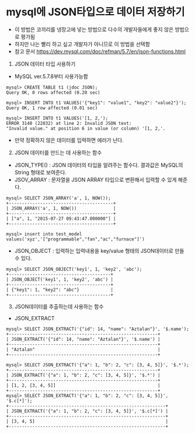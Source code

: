 # mysql에 JSON타입으로 데이터 저장하기

- 이 방법은 코끼리를 냉장고에 넣는 방법으로 다수의 개발자들에게 좋지 않은 방법으로 평가됨
- 하지만 나는 빨리 하고 싶고 개발자가 아니므로 이 방법을 선택함
- 참고 문서 https://dev.mysql.com/doc/refman/5.7/en/json-functions.html

1. JSON 데이터 타입 사용하기
- MySQL ver.5.7.8부터 사용가능함
```mysql
mysql> CREATE TABLE t1 (jdoc JSON);
Query OK, 0 rows affected (0.20 sec)

mysql> INSERT INTO t1 VALUES('{"key1": "value1", "key2": "value2"}');
Query OK, 1 row affected (0.01 sec)

mysql> INSERT INTO t1 VALUES('[1, 2,');
ERROR 3140 (22032) at line 2: Invalid JSON text:
"Invalid value." at position 6 in value (or column) '[1, 2,'.
```
- 만약 정확하지 않은 데이터를 입력하면 에러가 난다.


2. JSON 데이터를 만드는 데 사용하는 함수

- JSON_TYPE() : JSON 데이터의 타입을 알려주는 함수다. 결과값은 MySQL의 String 형태로 보여준다.
- JSOV_ARRAY : 문자열을 JSON ARRAY 타입으로 변환해서 입력할 수 있게 해준다.
```mysql
mysql> SELECT JSON_ARRAY('a', 1, NOW());
+----------------------------------------+
| JSON_ARRAY('a', 1, NOW())              |
+----------------------------------------+
| ["a", 1, "2015-07-27 09:43:47.000000"] |
+----------------------------------------+

mysql> insert into test_model values('xyz','["programmable","fan","ac","furnace"]')
```
- JSON_OBJECT : 입력하는 입력내용을 key/value 형태의 JSON데이터로 만들 수 있다.
```mysql
mysql> SELECT JSON_OBJECT('key1', 1, 'key2', 'abc');
+---------------------------------------+
| JSON_OBJECT('key1', 1, 'key2', 'abc') |
+---------------------------------------+
| {"key1": 1, "key2": "abc"}            |
+---------------------------------------+
```

3. JSON데이터를 추출하는데 사용하는 함수
- JSON_EXTRACT
```mysql
mysql> SELECT JSON_EXTRACT('{"id": 14, "name": "Aztalan"}', '$.name');
+---------------------------------------------------------+
| JSON_EXTRACT('{"id": 14, "name": "Aztalan"}', '$.name') |
+---------------------------------------------------------+
| "Aztalan"                                               |
+---------------------------------------------------------+
```
```mysql
mysql> SELECT JSON_EXTRACT('{"a": 1, "b": 2, "c": [3, 4, 5]}', '$.*');
+---------------------------------------------------------+
| JSON_EXTRACT('{"a": 1, "b": 2, "c": [3, 4, 5]}', '$.*') |
+---------------------------------------------------------+
| [1, 2, [3, 4, 5]]                                       |
+---------------------------------------------------------+
mysql> SELECT JSON_EXTRACT('{"a": 1, "b": 2, "c": [3, 4, 5]}', '$.c[*]');
+------------------------------------------------------------+
| JSON_EXTRACT('{"a": 1, "b": 2, "c": [3, 4, 5]}', '$.c[*]') |
+------------------------------------------------------------+
| [3, 4, 5]                                                  |
+------------------------------------------------------------+
```
